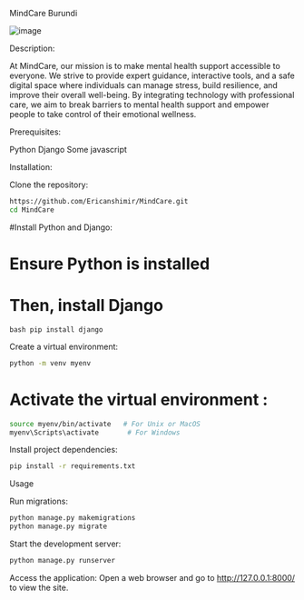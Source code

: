 MindCare Burundi

![image](https://github.com/user-attachments/assets/3185023a-261d-44c0-a634-da654600586d)


Description:

At MindCare, our mission is to make mental health support accessible to everyone. We strive to provide expert guidance, interactive tools, and a safe digital space where individuals can manage stress, build resilience, and improve their overall well-being. By integrating technology with professional care, we aim to break barriers to mental health support and empower people to take control of their emotional wellness.

Prerequisites:

Python 
Django 
Some javascript

Installation:

Clone the repository:
```bash
https://github.com/Ericanshimir/MindCare.git
cd MindCare
```

#Install Python and Django:


# Ensure Python is installed
# Then, install Django

```bash pip install django ```

Create a virtual environment:
```bash
python -m venv myenv
```
# Activate the virtual environment :
```bash
source myenv/bin/activate   # For Unix or MacOS
myenv\Scripts\activate       # For Windows
```

Install project dependencies:
```bash
pip install -r requirements.txt
```
Usage

Run migrations:
```bash
python manage.py makemigrations
python manage.py migrate
```
Start the development server:

```bash
python manage.py runserver
```

Access the application:
Open a web browser and go to http://127.0.0.1:8000/ to view the site.


